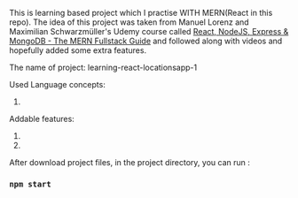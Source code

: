 This is learning based project which I practise WITH MERN(React in this repo). The idea of this project was taken from Manuel Lorenz and Maximilian Schwarzmüller's Udemy course called [React, NodeJS, Express & MongoDB - The MERN Fullstack Guide](https://www.udemy.com/course/react-nodejs-express-mongodb-the-mern-fullstack-guide/) and followed along with videos and hopefully added some extra features.

The name of project: learning-react-locationsapp-1

Used Language concepts:

1. 

Addable features:

1. 
2. 

After download project files, in the project directory, you can run :

### `npm start`
